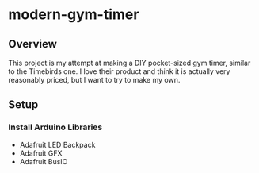 # modern-gym-timer
## Overview
This project is my attempt at making a DIY pocket-sized gym timer, similar to the Timebirds one. I love their product and think it is actually very reasonably priced, but I want to try to make my own. 

## Setup
### Install Arduino Libraries
* Adafruit LED Backpack
* Adafruit GFX
* Adafruit BusIO
